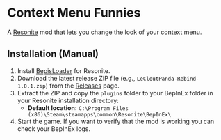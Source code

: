 # Context Menu Funnies
A [Resonite](https://resonite.com/) mod that lets you change the look of your context menu.

## Installation (Manual)
1. Install [BepisLoader](https://github.com/ResoniteModding/BepisLoader) for Resonite.
2. Download the latest release ZIP file (e.g., `LeCloutPanda-Rebind-1.0.1.zip`) from the [Releases](https://github.com/LeCloutPanda/Rebind/releases) page.
3. Extract the ZIP and copy the `plugins` folder to your BepInEx folder in your Resonite installation directory:
   - **Default location:** `C:\Program Files (x86)\Steam\steamapps\common\Resonite\BepInEx\`
4. Start the game. If you want to verify that the mod is working you can check your BepInEx logs.
